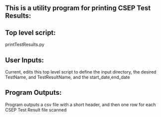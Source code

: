 ## This is a utility program for printing CSEP Test Results:

## Top level script:
printTestResults.py

## User Inputs:
Current, edits this top level script to define the input directory,
the desired TestName, and TestResultName,
and the start_date,end_date

## Program Outputs:
Program outputs a csv file with a short header,
and then one row for each CSEP Test Result file scanned
